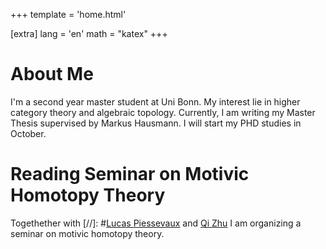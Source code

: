 +++
template = 'home.html'

[extra]
lang = 'en'
math = "katex"
+++

# About Me
I'm a second year master student at Uni Bonn. My interest lie in higher category theory and algebraic topology. Currently, I am writing my Master Thesis supervised by Markus Hausmann. I will start my PHD studies in October.

# Reading Seminar on Motivic Homotopy Theory
Togethether with 
[//]: #[Lucas Piessevaux](https://lucas-piessevaux.github.io/) and [Qi Zhu](https://qizhumath.wixsite.com/math) I am organizing a seminar on motivic homotopy theory. 
